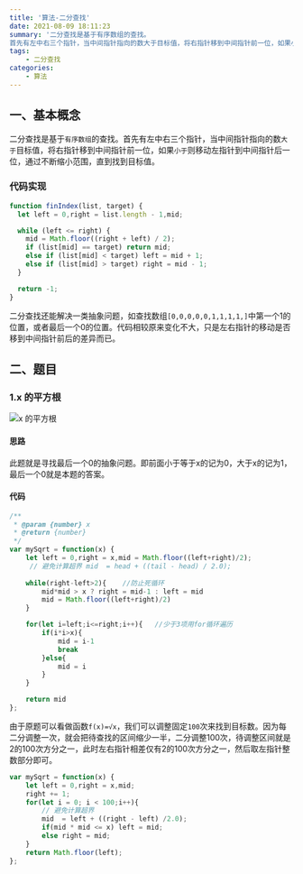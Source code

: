 ```yaml
---
title: '算法-二分查找'
date: 2021-08-09 18:11:23
summary: '二分查找是基于有序数组的查找。
首先有左中右三个指针，当中间指针指向的数大于目标值，将右指针移到中间指针前一位，如果小于则移动左指针到中间指针后一位，通过不断缩小范围，直到找到目标值。'
tags: 
	- 二分查找
categories:
    - 算法
---
```


## 一、基本概念
二分查找是基于`有序数组`的查找。首先有左中右三个指针，当中间指针指向的数`大于`目标值，将右指针移到中间指针前一位，如果`小于`则移动左指针到中间指针后一位，通过不断缩小范围，直到找到目标值。
### 代码实现
```js
function finIndex(list, target) {
  let left = 0,right = list.length - 1,mid;

  while (left <= right) {
  	mid = Math.floor((right + left) / 2);
    if (list[mid] == target) return mid;
    else if (list[mid] < target) left = mid + 1;
    else if (list[mid] > target) right = mid - 1;
  }

  return -1;
}
```
二分查找还能解决一类抽象问题，如查找数组`[0,0,0,0,0,1,1,1,1,]`中第一个1的位置，或者最后一个0的位置。代码相较原来变化不大，只是左右指针的移动是否移到中间指针前后的差异而已。

## 二、题目
### 1.x 的平方根
![x 的平方根](https://img-blog.csdnimg.cn/913c2d69eb954bd2bf19e4b453acdecc.png?x-oss-process=image/watermark,type_ZmFuZ3poZW5naGVpdGk,shadow_10,text_aHR0cHM6Ly9ibG9nLmNzZG4ubmV0L20wXzQ5MzQzNjg2,size_16,color_FFFFFF,t_70)
#### 思路
此题就是寻找最后一个0的抽象问题。即前面小于等于x的记为0，大于x的记为1，最后一个0就是本题的答案。
#### 代码
```js
/**
 * @param {number} x
 * @return {number}
 */
var mySqrt = function(x) {
    let left = 0,right = x,mid = Math.floor((left+right)/2);
     // 避免计算超界 mid  = head + ((tail - head) / 2.0);
     
    while(right-left>2){	//防止死循环
    	mid*mid > x ? right = mid-1 : left = mid
        mid = Math.floor((left+right)/2)
    }

    for(let i=left;i<=right;i++){	//少于3项用for循环遍历
        if(i*i>x){
            mid = i-1
            break
        }else{
            mid = i
        }
    }

    return mid
};
```
由于原题可以看做函数`f(x)=√x`，我们可以调整固定`100`次来找到目标数。因为每二分调整一次，就会把待查找的区间缩少一半，二分调整100次，待调整区间就是2的100次方分之一，此时左右指针相差仅有2的100次方分之一，然后取左指针整数部分即可。
```js
var mySqrt = function(x) {
    let left = 0,right = x,mid;
    right += 1;
    for(let i = 0; i < 100;i++){
        // 避免计算超界
        mid  = left + ((right - left) /2.0);
        if(mid * mid <= x) left = mid;
        else right = mid;
    }
    return Math.floor(left);
};
```